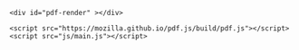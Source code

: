 <!-- <!DOCTYPE md> -->
<html lang="en">
  <head>
    <meta charset="UTF-8" />
    <meta name="viewport" content="width=device-width, initial-scale=0.45" />
    <meta http-equiv="X-UA-Compatible" content="ie=edge" />
    <link
      rel="stylesheet"
      href="https://use.fontawesome.com/releases/v5.7.2/css/all.css"
      integrity="sha384-fnmOCqbTlWIlj8LyTjo7mOUStjsKC4pOpQbqyi7RrhN7udi9RwhKkMHpvLbHG9Sr"
      crossorigin="anonymous"
    />
    <link rel="stylesheet" href="css/style.css" />
    <script src="//code.jivosite.com/widget/CCIzNhUkgV" async></script>
    <title>PDF Viewer</title>
  </head>
  <body>
    <!-- <div class="top-bar">
      <button class="btn" id="prev-page">
        <i class="fas fa-arrow-circle-left"></i> Prev Page
      </button>
      <button class="btn" id="next-page">
        Next Page <i class="fas fa-arrow-circle-right"></i>
      </button>
      <span class="page-info">
        Page <span id="page-num"></span> of <span id="page-count"></span> 
      </span>
    </div> -->

    <div id="pdf-render" ></div>

    <script src="https://mozilla.github.io/pdf.js/build/pdf.js"></script>
    <script src="js/main.js"></script>
  </body>
</html>
